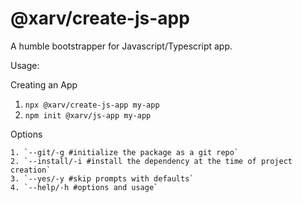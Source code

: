 # @xarv/create-js-app

A humble bootstrapper for Javascript/Typescript app.

Usage:

Creating an App

1. `npx @xarv/create-js-app my-app`
2. `npm init @xarv/js-app my-app`

Options

    1. `--git/-g #initialize the package as a git repo`
    2. `--install/-i #install the dependency at the time of project creation`
    3. `--yes/-y #skip prompts with defaults`
    4. `--help/-h #options and usage`
